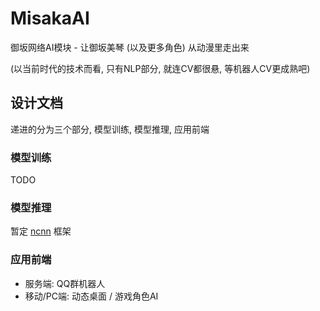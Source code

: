 # MisakaAI
御坂网络AI模块 - 让御坂美琴 (以及更多角色) 从动漫里走出来

(以当前时代的技术而看, 只有NLP部分, 就连CV都很悬, 等机器人CV更成熟吧)

## 设计文档
递进的分为三个部分, 模型训练, 模型推理, 应用前端

### 模型训练
TODO

### 模型推理
暂定 [ncnn](https://github.com/Tencent/ncnn) 框架

### 应用前端

- 服务端: QQ群机器人
- 移动/PC端: 动态桌面 / 游戏角色AI

